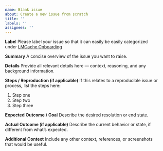 ```yaml
---
name: Blank issue
about: Create a new issue from scratch
title: ''
labels: ''
assignees: ''
---
```

**Label**
Please label your issue so that it can easily be easily categorized under [LMCache Onboarding](https://github.com/LMCache/LMCache/issues/627)

**Summary**
A concise overview of the issue you want to raise.

**Details**
Provide all relevant details here — context, reasoning, and any background information.

**Steps / Reproduction (if applicable)**
If this relates to a reproducible issue or process, list the steps here:
1. Step one
2. Step two
3. Step three

**Expected Outcome / Goal**
Describe the desired resolution or end state.

**Actual Outcome (if applicable)**
Describe the current behavior or state, if different from what’s expected.

**Additional Context**
Include any other context, references, or screenshots that would be useful.